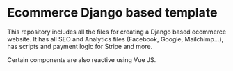 # Ecommerce Django based template

This repository includes all the files for creating a Django based ecommerce website. It has all SEO and Analytics files (Facebook, Google, Mailchimp...), has scripts and payment logic for Stripe and more.

Certain components are also reactive using Vue JS.
